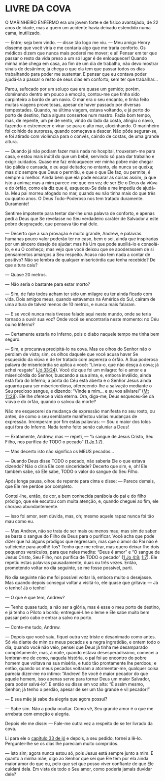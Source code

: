 # LIVRE DA COVA 

O MARINHEIRO ENFERMO era um jovem forte e de físico avantajado, de 22 anos de idade, mas a quem um acidente havia deixado estendido numa cama, inutilizado.

— Entre; seja bem vindo. — disse tão logo me viu. — Meu amigo Henry disseme que você viria e me contaria algo que me traria conforto. Os médicos dizem que nunca mais poderei me mover; e ai! Pensar em ter que passar o resto da vida preso a um só lugar é de enlouquecer! Quando minha mãe chega em casa, ao fim de um dia de trabalho, não devo mostrar sinais de desânimo; já chega o que ela tem que passar todos os dias trabalhando para poder me sustentar. E pensar que eu contava poder ajudá-la a passar o resto de seus dias em conforto, sem ter que trabalhar...

Parou, sufocado por um soluço que era quase um gemido; porém, dominando dentro em pouco a emoção, contou-me que tinha sido carpinteiro a bordo de um navio. O mar era o seu encanto, e tinha feito muitas viagens proveitosas, apesar de haver passado por diversas tempestades. Quando, na última viagem, estava voltando, e já perto do porto de destino, fazia alguns consertos num mastro. Fazia bom tempo, mas, de repente, um pé de vento, vindo do lado da costa, atingiu o navio, fazendo-o estremecer e virar-se para o alto mar, afocinhando. O marinheiro foi colhido de surpresa, quando começava a descer. Não pôde segurar-se, e foi atirado com violência para o convés, caindo de costas, de uma grande altura.

— Quando já não podiam fazer mais nada no hospital, trouxeram-me para casa, e estou mais inútil do que um bebê, servindo só para dar trabalho e exigir cuidados. Quase me faz enlouquecer ver minha pobre mãe chegar tão pálida e cansada, e eu aqui deitado; no entanto, ela nunca se queixa; mas diz sempre que Deus o permitiu, e que o que Ele faz, ou permite, é sempre o melhor. Ainda bem que ela pode encarar as coisas assim, já que isto a anima; mas a mim parece-me que em vez de ser Ele o Deus da viúva e do órfão, como ela diz que é, esqueceu-Se dela e me impediu de ajudá-la. Meu pai morreu afogado no mar, quando eu não tinha mais do que três ou quatro anos. O Deus Todo-Poderoso nos tem tratado duramente. Duramente!

Sentime impotente para tentar dar-lhe uma palavra de conforto, e apenas pedi a Deus que Se revelasse no Seu verdadeiro caráter de Salvador a este pobre desgraçado, que pensava tão mal dele.

— Decerto que a sua provação é muito grande, Andrew, e palavras humanas pouco valor poderão ter no caso, bem o sei, ainda que inspiradas por um sincero desejo de ajudar: mas há Um que pode auxiliá-lo e consolá-lo, e eu O conheço; mas vejo que você deixou que se apoderassem de si pensamentos amargos a Seu respeito. Acaso não tem nada a contar de positivo? Não se lembra de qualquer misericórdia que tenha recebido? De que altura caiu?

— Quase 20 metros.

— Não seria o bastante para estar morto?

— Sim, de fato todos acham ter sido um milagre eu ter ainda ficado com vida. Dois amigos meus, quando estávamos na América do Sul, caíram de uma altura de talvez menos de 10 metros, e nunca mais falaram.

— E se você nunca mais tivesse falado aqui neste mundo, onde se teria tornado a ouvir sua voz? Onde você se encontraria neste momento: no Céu ou no Inferno?

— Certamente estaria no Inferno, pois o diabo naquele tempo me tinha bem seguro.

— Sim, e procurava precipitá-lo na cova. Mas os olhos do Senhor não o perdiam de vista; sim, os olhos daquele que você acusa haver Se esquecido da viúva e de ter tratado com aspereza o órfão. A Sua poderosa palavra de misericórdia se aplica a você: “Livra-o, que não desça à cova; já achei resgate” ([Jó 33:24](http://bibliaonline.com.br/acf/jó/33/24)). Você diz que foi um milagre: foi o amor e a misericórdia do Senhor, buscando a sua alma, e, embora inválido, ainda está fora do Inferno; a porta do Céu está aberta e o Senhor Jesus ainda aguarda para ser misericordioso, oferecendo-lhe a salvação mediante o Seu precioso sangue, e dizendo: “Vinde a mim... e eu vos aliviarei” ([Mt 11:28](http://bibliaonline.com.br/acf/mt/11/28)). Ele lhe oferece a vida eterna. Ora, diga-me, Deus esqueceu-Se da viúva e do órfão, quando o salvou da morte?

Não me esquecerei da mudança de expressão manifesta no seu rosto, ou antes, de como o seu semblante manifestou várias mudanças de expressão. Irromperam por fim estas palavras: — Sou o maior dos tolos aqui fora do Inferno. Nada tenho feito senão caluniar a Deus!

— Exatamente, Andrew, mas — repeti, — “o sangue de Jesus Cristo, Seu Filho, nos purifica de TODO o pecado” ([1 Jo 1:7](http://bibliaonline.com.br/acf/1jo/1/7)).

— Mas decerto isto não significa os MEUS pecados...

— Quando Deus disse TODO o pecado, não saberia Ele o que estava dizendo? Não o diria Ele com sinceridade? Decerto que sim, e, oh! Ele também sabe, só Ele sabe, TODO o valor do sangue do Seu Filho.

Após longa pausa, olhou de repente para cima e disse: — Parece demais, que Ele me perdoe por completo.

Contei-lhe, então, de cor, a bem conhecida parábola do pai e do filho pródigo, que ele escutou com muita atenção, e, quando cheguei ao fim, ele chorava abundantemente.

— Isso foi amor, sem dúvida, mas, oh; mesmo aquele rapaz nunca foi tão mau como eu.

— Mas Andrew, não se trata de ser mais ou menos mau; mas sim de saber se basta o sangue do Filho de Deus para o purificar. Você acha que pode dizer que há alguns pródigos que regressam, mas que o amor do Pai não é suficiente para acolhê-los? Tenho que me retirar, mas quero deixar-lhe dois pequenos versículos, para que neles medite: “Deus é amor” e “O sangue de Jesus Cristo, Seu Filho, nos purifica de TODO o pecado” ([1 Jo 4:8](http://bibliaonline.com.br/acf/1jo/4/8); [1:7](http://bibliaonline.com.br/acf/1jo/1/7)). Ele repetiu estas palavras pausadamente, duas ou três vezes. Então, prometendo voltar no dia seguinte, se me fosse possível, parti.

No dia seguinte não me foi possível voltar lá, embora muito o desejasse. Mas quando depois consegui voltar a visitá-lo, ele quase que gritava: — Já o tenho! Já o tenho!

— O que é que tem, Andrew?

— Tenho quase tudo, a não ser a glória, mas é esse o meu porto de destino, e já tenho o Piloto a bordo; entreguei-Lhe o leme e Ele sabe muito bem passar pelo cabo e entrar a salvo no porto.

— Conte-me tudo, Andrew.

— Depois que você saiu, fiquei outra vez triste e desanimado como antes. Só via diante de mim os meus pecados e a negra ingratidão, e ontem todo o dia, quando você não veio, pensei que Deus já tinha me desamparado completamente, mas, à noite, quando estava desesperadíssimo, comecei a lembrar-me de como, naquela história, o pai foi ao encontro do pobre homem que voltava na sua miséria, e tudo tão prontamente lhe perdoou; e então, quando os meus pecados voltaram a atormentar-me, qualquer coisa parecia dizer-me no íntimo: “Andrew! Se você é maior pecador do que aquele homem, isso apenas serve para tornar Deus um maior Salvador, para poder salvá-lo”. E então eu disse em voz alta: “É assim mesmo, Senhor; já tenho o perdão, apesar de ser um tão grande e vil pecador!”

— E sua mãe já sabe da alegria que agora possui?

— Sabe sim. Não a podia ocultar. Como vê, Seu grande amor é o que me arrebata com emoção e alegria.

Depois ele me disse: — Fale-me outra vez a respeito de se ter livrado da cova.

Li para ele o [capítulo 33 de jó](http://bibliaonline.com.br/acf/jó/33) e depois, a seu pedido, tornei a lê-lo. Perguntei-lhe se os dias lhe pareciam muito compridos.

— Isto sim; agora nunca estou só, pois Jesus está sempre junto a mim. E quanto a minha mãe, digo ao Senhor que sei que Ele tem por ela ainda maior amor do que eu, pelo que sei que posso viver confiante de que Ele cuidará dela. Em vista de todo o Seu amor, como poderia jamais duvidar dele?